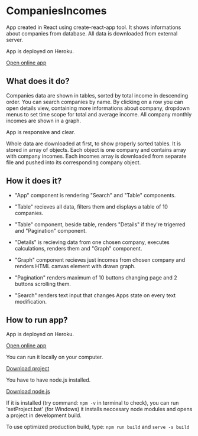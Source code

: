 # CompaniesIncomes
App created in React using create-react-app tool.
It shows informations about companies from database.
All data is downloaded from external server.

App is deployed on Heroku.

[Open online app](https://companiesincomes.herokuapp.com/)

## What does it do?

Companies data are shown in tables, sorted by total income in descending order. You can search companies by name. 
By clicking on a row you can open details view, containing more informations about company, dropdown menus to set time scope for total and average income. All company monthly incomes are shown in a graph.

App is responsive and clear.

Whole data are downloaded at first, to show properly sorted tables. It is stored in array of objects. Each object is one company and contains array with company incomes. Each incomes array is downloaded from separate file and pushed into its corresponding company object.

## How it does it?

* "App" component is rendering "Search" and "Table" components. 

* "Table" recieves all data, filters them and displays a 
table of 10 companies.

* "Table" component, beside table, renders "Details" if they're trigerred and "Pagination" component.

* "Details" is recieving data from one chosen company, executes calculations, renders them and "Graph" component. 

* "Graph" component recieves just incomes from chosen company and renders HTML canvas element with drawn graph. 

* "Pagination" renders maximum of 10 buttons changing page and 2 buttons scrolling them.

* "Search" renders text input that changes Apps state on every text modification.

## How to run app?

App is deployed on Heroku.

[Open online app](https://companiesincomes.herokuapp.com/)

You can run it locally on your computer.

[Download project](https://github.com/olekk/CompaniesIncomes/archive/master.zip)

You have to have node.js installed.

[Download node.js](https://nodejs.org/en/download/)

If it is installed (try command: `npm -v` in terminal to check), you can run 'setProject.bat' (for Windows) it installs neccesary node modules and opens a project in development build.

To use optimized production build, type: `npm run build` and `serve -s build`
